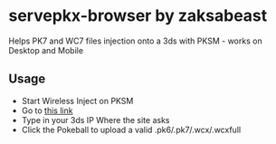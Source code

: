 # servepkx-browser by zaksabeast

Helps PK7 and WC7 files injection onto a 3ds with PKSM - works on Desktop and Mobile

## Usage

* Start Wireless Inject on PKSM
* Go to [this link](http://flagbrew.github.io/servepkx)
* Type in your 3ds IP Where the site asks
* Click the Pokeball to upload a valid .pk6/.pk7/.wcx/.wcxfull
